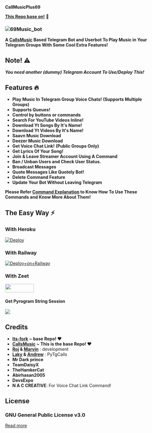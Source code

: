 **CallMusicPlus69**

**[This Repo base on!](https://github.com/Itz-fork/Callsmusic-Plus)** 🤗️

### ![69Music_bot](https://telegra.ph/file/1abf425f2015c0f28d3fa.png)

**A [CallsMusic](https://github.com/callsmusic/callsmusic) Based Telegram Bot and Userbot To Play Music in Your Telegram Groups With Some Cool Extra Features!**

## Note! ⚠️

_**You need another (dummy) Telegram Account To Use/Deploy This!**_

## Features 🔥️

- **Play Music In Telegram Group Voice Chats!** **(Supports Multiple Groups)**
- **Supports Queues!**
- **Control by buttons or commands**
- **Search For YouTube Videos Inline!**
- **Download Yt Songs By It's Name!**
- **Download Yt Videos By It's Name!**
- **Saavn Music Download**
- **Deezer Music Download**
- **Get Voice Chat Link!** **(Public Groups Only)**
- **Get Lyrics Of Your Song!**
- **Join & Leave Streamer Account Using A Command**
- **Ban / Unban Users and Check User Status.**
- **Broadcast Messages**
- **Quote Messages Like Quotely Bot!**
- **Delete Command Feature**
- **Update Your Bot Without Leaving Telegram**

**Please Refer [Command Explanation](https://itz-fork.gitbook.io/callsmusic-plus/about#command-explanation) to Know How To Use These Commands and Know More About Them!**

## The Easy Way ⚡️

### With Heroku

[![Deploy](https://www.herokucdn.com/deploy/button.svg)](https://heroku.com/deploy?template=https://github.com/mrlegend44/CallMusicPlus69)

### With Railway
[![Deploy+on+Railway](https://railway.app/button.svg)](https://railway.app/new/template?template=https://github.com/brut-ctrl/CallMusicPlus69&envs=SESSION_NAME,BOT_TOKEN,BOT_USERNAME,ARQ_API_KEY,DATABASE_URL,UPSTREAM_REPO,UPDATES_CHANNEL,API_ID,API_HASH,SUDO_USERS,DURATION_LIMIT,THUMB_URL)

### With Zeet

<a href="https://zeet.co/new/template/itz-fork/yeah-my-man"><img src="https://user-images.githubusercontent.com/77770753/119371372-fe917900-bcd3-11eb-8db5-f5e8063cdd1c.jpg" width="94" height="28"></a>

#### Get Pyrogram String Session

<a href="https://replit.com/@IamHirusha/GetPyroSessionVC"><img src="https://img.shields.io/badge/repl.it-generateStringName-yellowgreen"></a>


## Credits

- **[Its-fork](https://github.com/Itz-fork/Callsmusic-Plus)  ~ base Repo! ❤️**
- **[CallsMusic](https://github.com/callsmusic/callsmusic) ~ This is the base Repo! ❤️**
- **[Roj](https://github.com/rojserbest) & [Marvin](https://github.com/BlackStoneReborn)** : development
- **[Laky](https://github.com/Laky-64) & [Andrew](https://github.com/AndrewLaneX)** : PyTgCalls
- **Mr Dark prince**
- **TeamDaisyX**
- **TheHamkerCat**
- **Abirhasan2005**
- **DevsExpo**
- **N A C CREATIVE**: For Voice Chat Link Command!

## License

### GNU General Public License v3.0

[Read more](http://www.gnu.org/licenses/#GPL)
